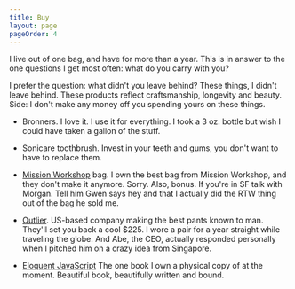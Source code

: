 ```yaml
---
title: Buy
layout: page
pageOrder: 4
---
```


I live out of one bag, and have for more than a year. This is in answer to the one questions I get most often: what do you carry with you?

I prefer the question: what didn't you leave behind? These things, I didn't leave behind. These products reflect craftsmanship, longevity and beauty. Side: I don't make any money off you spending yours on these things.

+ Bronners. I love it. I use it for everything. I took a 3 oz. bottle but wish I could have taken a gallon of the stuff.

+ Sonicare toothbrush. Invest in your teeth and gums, you don't want to have to replace them.

+ [Mission Workshop](http://missionworkshop.com/) bag. I own the best bag from Mission Workshop, and they don't make it anymore. Sorry. Also, bonus. If you're in SF talk with Morgan. Tell him Gwen says hey and that I actually did the RTW thing out of the bag he sold me.

+ [Outlier](http://outlier.cc/). US-based company making the best pants known to man. They'll set you back a cool $225. I wore a pair for a year straight while traveling the globe. And Abe, the CEO, actually responded personally when I pitched him on a crazy idea from Singapore.

+ [Eloquent JavaScript](http://eloquentjavascript.net/) The one book I own a physical copy of at the moment. Beautiful book, beautifully written and bound.
